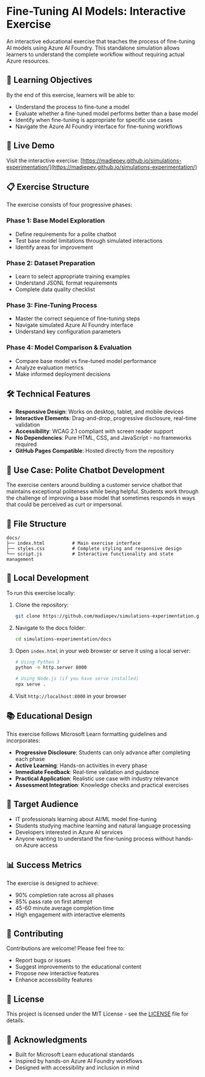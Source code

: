 # Fine-Tuning AI Models: Interactive Exercise

An interactive educational exercise that teaches the process of fine-tuning AI models using Azure AI Foundry. This standalone simulation allows learners to understand the complete workflow without requiring actual Azure resources.

## 🎯 Learning Objectives

By the end of this exercise, learners will be able to:
- Understand the process to fine-tune a model
- Evaluate whether a fine-tuned model performs better than a base model
- Identify when fine-tuning is appropriate for specific use cases
- Navigate the Azure AI Foundry interface for fine-tuning workflows

## 🚀 Live Demo

Visit the interactive exercise: [https://madiepev.github.io/simulations-experimentation/](https://madiepev.github.io/simulations-experimentation/)

## 📋 Exercise Structure

The exercise consists of four progressive phases:

### Phase 1: Base Model Exploration
- Define requirements for a polite chatbot
- Test base model limitations through simulated interactions
- Identify areas for improvement

### Phase 2: Dataset Preparation
- Learn to select appropriate training examples
- Understand JSONL format requirements
- Complete data quality checklist

### Phase 3: Fine-Tuning Process
- Master the correct sequence of fine-tuning steps
- Navigate simulated Azure AI Foundry interface
- Understand key configuration parameters

### Phase 4: Model Comparison & Evaluation
- Compare base model vs fine-tuned model performance
- Analyze evaluation metrics
- Make informed deployment decisions

## 🛠️ Technical Features

- **Responsive Design**: Works on desktop, tablet, and mobile devices
- **Interactive Elements**: Drag-and-drop, progressive disclosure, real-time validation
- **Accessibility**: WCAG 2.1 compliant with screen reader support
- **No Dependencies**: Pure HTML, CSS, and JavaScript - no frameworks required
- **GitHub Pages Compatible**: Hosted directly from the repository

## 🎨 Use Case: Polite Chatbot Development

The exercise centers around building a customer service chatbot that maintains exceptional politeness while being helpful. Students work through the challenge of improving a base model that sometimes responds in ways that could be perceived as curt or impersonal.

## 📁 File Structure

```
docs/
├── index.html          # Main exercise interface
├── styles.css          # Complete styling and responsive design
└── script.js           # Interactive functionality and state management
```

## 🔧 Local Development

To run this exercise locally:

1. Clone the repository:
   ```bash
   git clone https://github.com/madiepev/simulations-experimentation.git
   ```

2. Navigate to the docs folder:
   ```bash
   cd simulations-experimentation/docs
   ```

3. Open `index.html` in your web browser or serve it using a local server:
   ```bash
   # Using Python 3
   python -m http.server 8000
   
   # Using Node.js (if you have serve installed)
   npx serve .
   ```

4. Visit `http://localhost:8000` in your browser

## 📚 Educational Design

This exercise follows Microsoft Learn formatting guidelines and incorporates:

- **Progressive Disclosure**: Students can only advance after completing each phase
- **Active Learning**: Hands-on activities in every phase
- **Immediate Feedback**: Real-time validation and guidance
- **Practical Application**: Realistic use case with industry relevance
- **Assessment Integration**: Knowledge checks and practical exercises

## 🎯 Target Audience

- IT professionals learning about AI/ML model fine-tuning
- Students studying machine learning and natural language processing
- Developers interested in Azure AI services
- Anyone wanting to understand the fine-tuning process without hands-on Azure access

## 📊 Success Metrics

The exercise is designed to achieve:
- 90% completion rate across all phases
- 85% pass rate on first attempt
- 45-60 minute average completion time
- High engagement with interactive elements

## 🤝 Contributing

Contributions are welcome! Please feel free to:
- Report bugs or issues
- Suggest improvements to the educational content
- Propose new interactive features
- Enhance accessibility features

## 📄 License

This project is licensed under the MIT License - see the [LICENSE](LICENSE) file for details.

## 🙏 Acknowledgments

- Built for Microsoft Learn educational standards
- Inspired by hands-on Azure AI Foundry workflows
- Designed with accessibility and inclusion in mind
